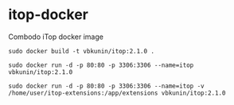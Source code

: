 # itop-docker
Combodo iTop docker image
```
sudo docker build -t vbkunin/itop:2.1.0 .
```

```
sudo docker run -d -p 80:80 -p 3306:3306 --name=itop vbkunin/itop:2.1.0
```

```
sudo docker run -d -p 80:80 -p 3306:3306 --name=itop -v /home/user/itop-extensions:/app/extensions vbkunin/itop:2.1.0
```
